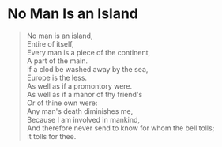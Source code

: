 # No Man Is an Island

> No man is an island,<br>
> Entire of itself,<br>
> Every man is a piece of the continent,<br>
> A part of the main.<br>
> If a clod be washed away by the sea,<br>
> Europe is the less.<br>
> As well as if a promontory were.<br>
> As well as if a manor of thy friend's<br>
> Or of thine own were:<br>
> Any man's death diminishes me,<br>
> Because I am involved in mankind,<br>
> And therefore never send to know for whom the bell tolls;<br>
> It tolls for thee.
